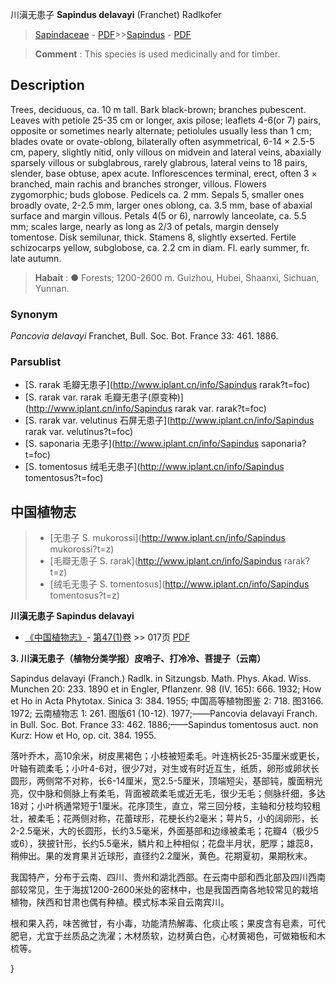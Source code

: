 川滇无患子 **Sapindus delavayi** (Franchet) Radlkofer

> [Sapindaceae](http://www.iplant.cn/info/Sapindaceae?t=foc) - [PDF](http://www.iplant.cn/foc/pdf/Sapindaceae.pdf)>>[Sapindus](http://www.iplant.cn/info/Sapindus?t=foc) - [PDF](http://www.iplant.cn/foc/pdf/Sapindus.pdf)


> **Comment** : 
> This species is used medicinally and for timber.

## Description

Trees, deciduous, ca. 10 m tall. Bark black-brown; branches pubescent. Leaves with petiole 25-35 cm or longer, axis pilose; leaflets 4-6(or 7) pairs, opposite or sometimes nearly alternate; petiolules usually less than 1 cm; blades ovate or ovate-oblong, bilaterally often asymmetrical, 6-14 × 2.5-5 cm, papery, slightly nitid, only villous on midvein and lateral veins, abaxially sparsely villous or subglabrous, rarely glabrous, lateral veins to 18 pairs, slender, base obtuse, apex acute. Inflorescences terminal, erect, often 3 × branched, main rachis and branches stronger, villous. Flowers zygomorphic; buds globose. Pedicels ca. 2 mm. Sepals 5, smaller ones broadly ovate, 2-2.5 mm, larger ones oblong, ca. 3.5 mm, base of abaxial surface and margin villous. Petals 4(5 or 6), narrowly lanceolate, ca. 5.5 mm; scales large, nearly as long as 2/3 of petals, margin densely tomentose. Disk semilunar, thick. Stamens 8, slightly exserted. Fertile schizocarps yellow, subglobose, ca. 2.2 cm in diam. Fl. early summer, fr. late autumn.


> **Habait** : 
>●  Forests; 1200-2600 m. Guizhou, Hubei, Shaanxi, Sichuan, Yunnan.

### Synonym
*Pancovia delavayi* Franchet, Bull. Soc. Bot. France 33: 461. 1886.



### Parsublist

* [S.  rarak  毛瓣无患子](http://www.iplant.cn/info/Sapindus rarak?t=foc)
* [S.  rarak var. rarak  毛瓣无患子(原变种)](http://www.iplant.cn/info/Sapindus rarak var. rarak?t=foc)
* [S.  rarak var. velutinus  石屏无患子](http://www.iplant.cn/info/Sapindus rarak var. velutinus?t=foc)
* [S.  saponaria  无患子](http://www.iplant.cn/info/Sapindus saponaria?t=foc)
* [S.  tomentosus  绒毛无患子](http://www.iplant.cn/info/Sapindus tomentosus?t=foc)

## 中国植物志

> * [无患子  S.  mukorossi](http://www.iplant.cn/info/Sapindus mukorossi?t=z)
> * [毛瓣无患子  S.  rarak](http://www.iplant.cn/info/Sapindus rarak?t=z)
> * [绒毛无患子  S.  tomentosus](http://www.iplant.cn/info/Sapindus tomentosus?t=z)


**川滇无患子 Sapindus delavayi**

* [《中国植物志》](http://www.iplant.cn/frps)- [第47(1)卷](http://www.iplant.cn/frps/vol/47(1)) >> 017页 [PDF](http://www.iplant.cn/frps/pdf/47(1)/017.pdf)

**3. 川滇无患子（植物分类学报）皮哨子、打冷冷、菩提子（云南）**

Sapindus delavayi (Franch.) Radlk. in Sitzungsb. Math. Phys. Akad. Wiss. Munchen 20: 233. 1890 et in Engler, Pflanzenr. 98 (IV. 165): 666. 1932; How et Ho in Acta Phytotax. Sinica 3: 384. 1955; 中国高等植物图鉴 2: 718. 图3166. 1972; 云南植物志 1: 261. 图版61 (10-12). 1977;——Pancovia delavayi Franch. in Bull. Soc. Bot. France 33: 462. 1886;——Sapindus tomentosus auct. non Kurz: How et Ho, op. cit. 384. 1955.

落叶乔木，高10余米，树皮黑褐色；小枝被短柔毛。叶连柄长25-35厘米或更长，叶轴有疏柔毛；小叶4-6对，很少7对，对生或有时近互生，纸质，卵形或卵状长圆形，两侧常不对称，长6-14厘米，宽2.5-5厘米，顶端短尖，基部钝，腹面稍光亮，仅中脉和侧脉上有柔毛，背面被疏柔毛或近无毛，很少无毛；侧脉纤细，多达18对；小叶柄通常短于1厘米。花序顶生，直立，常三回分枝，主轴和分枝均较粗壮，被柔毛；花两侧对称，花蕾球形，花梗长约2毫米；萼片5，小的阔卵形，长2-2.5毫米，大的长圆形，长约3.5毫米，外面基部和边缘被柔毛；花瓣4（极少5或6），狭披针形，长约5.5毫米，鳞片和上种相似；花盘半月状，肥厚；雄蕊8，稍伸出。果的发育果爿近球形，直径约2.2厘米，黄色。花期夏初，果期秋末。

我国特产，分布于云南、四川、贵州和湖北西部。在云南中部和西北部及四川西南部较常见，生于海拔1200-2600米处的密林中，也是我国西南各地较常见的栽培植物，陕西和甘肃也偶有种植。模式标本采自云南宾川。

根和果入药，味苦微甘，有小毒，功能清热解毒、化痰止咳；果皮含有皂素，可代肥皂，尤宜于丝质品之洗濯；木材质软，边材黄白色，心材黄褐色，可做箱板和木梳等。



}